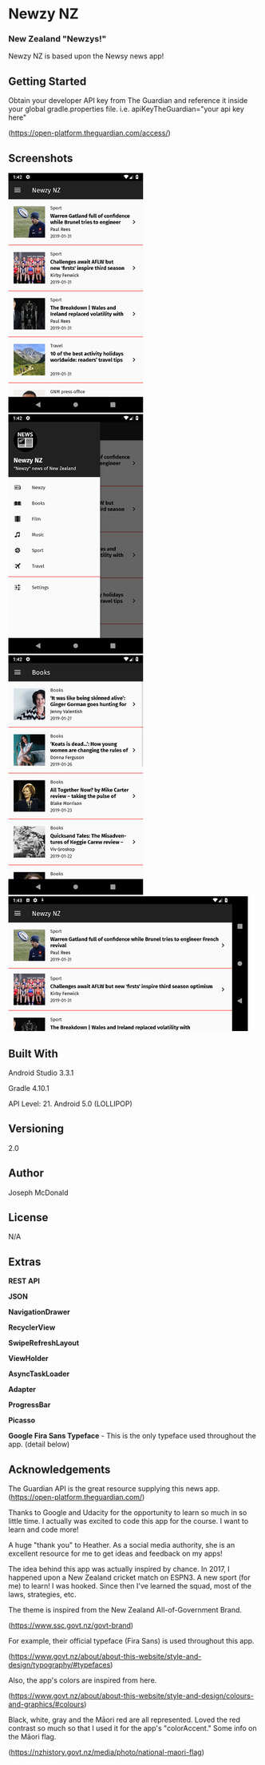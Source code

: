 # Newzy NZ

### New Zealand "Newzys!"

Newzy NZ is based upon the Newsy news app!

## Getting Started

Obtain your developer API key from The Guardian and reference it inside your global gradle.properties file. i.e. apiKeyTheGuardian="your api key here"

(https://open-platform.theguardian.com/access/)

## Screenshots

![Screenshot](/app/screenshots/Screenshot_Main.png) ![Screenshot](/app/screenshots/Screenshot_Drawer.png) ![Screenshot](/app/screenshots/Screenshot_Dest.png) ![Screenshot](/app/screenshots/Screenshot_Land.png)

## Built With

Android Studio 3.3.1

Gradle 4.10.1

API Level: 21. Android 5.0 (LOLLIPOP)

## Versioning

2.0

## Author

Joseph McDonald

## License

N/A

## Extras

**REST API**

**JSON**

**NavigationDrawer**

**RecyclerView**

**SwipeRefreshLayout**

**ViewHolder**

**AsyncTaskLoader**

**Adapter**

**ProgressBar**

**Picasso**

**Google Fira Sans Typeface** - This is the only typeface used throughout the app. (detail below)


## Acknowledgements
The Guardian API is the great resource supplying this news app. (https://open-platform.theguardian.com/)

Thanks to Google and Udacity for the opportunity to learn so much in so little time. I actually was excited to code this app for the course. I want to learn and code more!

A huge "thank you" to Heather. As a social media authority, she is an excellent resource for me to get ideas and feedback on my apps!

The idea behind this app was actually inspired by chance. In 2017, I happened upon a New Zealand cricket match on ESPN3. A new sport (for me) to learn! I was hooked. Since then I've learned the squad, most of the laws, strategies, etc.

The theme is inspired from the New Zealand All-of-Government Brand.

(https://www.ssc.govt.nz/govt-brand)

For example, their official typeface (Fira Sans) is used throughout this app.

(https://www.govt.nz/about/about-this-website/style-and-design/typography/#typefaces)

Also, the app's colors are inspired from here.

(https://www.govt.nz/about/about-this-website/style-and-design/colours-and-graphics/#colours)

Black, white, gray and the Māori red are all represented. Loved the red contrast so much so that I used it for the app's "colorAccent." Some info on the Māori flag.

(https://nzhistory.govt.nz/media/photo/national-maori-flag)
